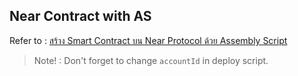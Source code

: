 Near Contract with AS
---

Refer to : [สร้าง Smart Contract บน Near Protocol ด้วย Assembly Script](https://devahoy.com/blog/near-example-guestbook-as)

> Note! : Don't forget to change `accountId` in deploy script.